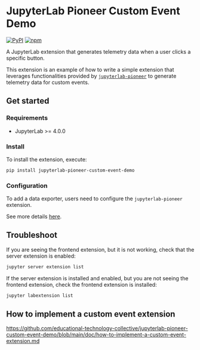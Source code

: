 # JupyterLab Pioneer Custom Event Demo

[![PyPI](https://img.shields.io/pypi/v/jupyterlab-pioneer-custom-event-demo.svg)](https://pypi.org/project/jupyterlab-pioneer-custom-event-demo)
[![npm](https://img.shields.io/npm/v/jupyterlab-pioneer-custom-event-demo.svg)](https://www.npmjs.com/package/jupyterlab-pioneer-custom-event-demo)

A JupyterLab extension that generates telemetry data when a user clicks a specific button.

This extension is an example of how to write a simple extension that leverages functionalities provided by [`jupyterlab-pioneer`](https://github.com/educational-technology-collective/jupyterlab-pioneer) to generate telemetry data for custom events.

## Get started

### Requirements

- JupyterLab >= 4.0.0

### Install

To install the extension, execute:

```bash
pip install jupyterlab-pioneer-custom-event-demo
```

### Configuration

To add a data exporter, users need to configure the `jupyterlab-pioneer` extension. 

See more details [here](https://github.com/educational-technology-collective/jupyterlab-pioneer#configurations).
## Troubleshoot

If you are seeing the frontend extension, but it is not working, check
that the server extension is enabled:

```bash
jupyter server extension list
```

If the server extension is installed and enabled, but you are not seeing
the frontend extension, check the frontend extension is installed:

```bash
jupyter labextension list
```

## How to implement a custom event extension

https://github.com/educational-technology-collective/jupyterlab-pioneer-custom-event-demo/blob/main/doc/how-to-implement-a-custom-event-extension.md
